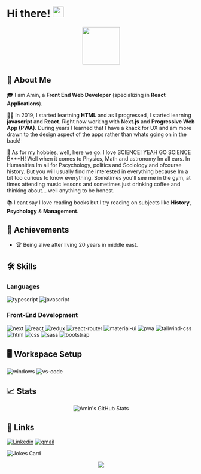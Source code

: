 # Hi there! <img src="https://media.giphy.com/media/hvRJCLFzcasrR4ia7z/giphy.gif" width="29px" height="29px">

<div id="header" align="center">
  <img src="https://media.giphy.com/media/M9gbBd9nbDrOTu1Mqx/giphy.gif" width="100"/>
</div>

## 🚀 About Me

🎓 I am Amin, a **Front End Web Developer** (specializing in **React Applications**).

👨‍💻 In 2019, I started leartning **HTML** and as I progressed, I started learning **javascript** and **React**. Right now working with **Next.js** and **Progressive Web App (PWA)**. During years I learned that I have a knack for UX and am more drawn to the design aspect of the apps rather than whats going on in the back!

🎸 As for my hobbies, well, here we go. I love SCIENCE! YEAH GO SCIENCE B***H! Well when it comes to Physics, Math and astronomy Im all ears. In Humanities Im all for Pscychology, politics and Sociology and ofcourse history. But you will usually find me interested in everything because Im a bit too curious to know everything. Sometimes you'll see me in the gym, at times attending music lessons and sometimes just drinking coffee and thinking about... well anything to be honest.

📚 I cant say I love reading books but I try reading on subjects like **History**, **Psychology** & **Management**.

## 🏅 Achievements

-   🏆 Being alive after living 20 years in middle east.

## 🛠️ Skills

### Languages

![typescript](https://img.shields.io/badge/TypeScript-3178C6?style=for-the-badge&logo=typescript&logoColor=white)
![javascript](https://img.shields.io/badge/JavaScript-323330?style=for-the-badge&logo=javascript&logoColor=F7DF1E)

### Front-End Development

![next](https://img.shields.io/badge/Next-000000?style=for-the-badge&logo=nextdotjs&logoColor=FFFFFF)
![react](https://img.shields.io/badge/React-20232A?style=for-the-badge&logo=react&logoColor=61DAFB)
![redux](https://img.shields.io/badge/Redux-593D88?style=for-the-badge&logo=redux&logoColor=white)
![react-router](https://img.shields.io/badge/React_Router-CA4245?style=for-the-badge&logo=react-router&logoColor=white)
![material-ui](https://img.shields.io/badge/Material_UI-0081CB?style=for-the-badge&logo=mui&logoColor=white)
![pwa](https://img.shields.io/badge/Progressive_Web_App-4285F4?style=for-the-badge&logo=googlechrome&logoColor=white)
![tailwind-css](https://img.shields.io/badge/tailwind_css-06B6D4?style=for-the-badge&logo=tailwind-css&logoColor=white)
![html](https://img.shields.io/badge/HTML5-E34F26?style=for-the-badge&logo=html5&logoColor=white)
![css](https://img.shields.io/badge/CSS3-1572B6?style=for-the-badge&logo=css3&logoColor=white)
![sass](https://img.shields.io/badge/SASS-CC6699?style=for-the-badge&logo=sass&logoColor=white)
![bootstrap](https://img.shields.io/badge/Bootstrap-563D7C?style=for-the-badge&logo=bootstrap&logoColor=white)

## 🖥️ Workspace Setup

![windows](https://img.shields.io/badge/Windows_10-0078D6?style=for-the-badge&logo=windows&logoColor=white)
![vs-code](https://img.shields.io/badge/VS_Code-007ACC?style=for-the-badge&logo=Visual-Studio-Code&logoColor=white)

## 📈 Stats

<div align="center">
    <img src="https://github-readme-stats.vercel.app/api?username=aminDaryan&show_icons=true&hide_border=true" alt="Amin's GitHub Stats">
</div>

## 🔗 Links

[![Linkedin](https://img.shields.io/badge/linkedin-%230077B5.svg?style=for-the-badge&logo=linkedin&logoColor=white)](https://www.linkedin.com/in/amin-daryan/?lipi=urn%3Ali%3Apage%3Anotifications_index_index%3B845a4727-e5ad-4621-b9ab-26dea005fef5)
[![gmail](https://img.shields.io/badge/Gmail-D14836?style=for-the-badge&logo=Gmail&logoColor=white)](mailto:https://github.com/aminDaryan)

<!-- Markdown -->

![Jokes Card](https://readme-jokes.vercel.app/api)

<!--END_SECTION:waka-->

<p align="center">
  <img src="https://capsule-render.vercel.app/api?type=waving&color=gradient&height=60&section=footer"/>
</p>
